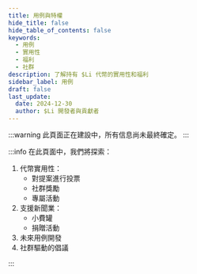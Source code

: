```yaml
---
title: 用例與特權
hide_title: false
hide_table_of_contents: false
keywords:
  - 用例
  - 實用性
  - 福利
  - 社群
description: 了解持有 $Li 代幣的實用性和福利
sidebar_label: 用例
draft: false
last_update:
  date: 2024-12-30
  author: $Li 開發者與貢獻者
---
```


:::warning
此頁面正在建設中，所有信息尚未最終確定。
:::

:::info
在此頁面中，我們將探索：

1. 代幣實用性：
   - 對提案進行投票
   - 社群獎勵
   - 專屬活動
2. 支援新聞業：
   - 小費罐
   - 捐贈活動
3. 未來用例開發
4. 社群驅動的倡議

:::
